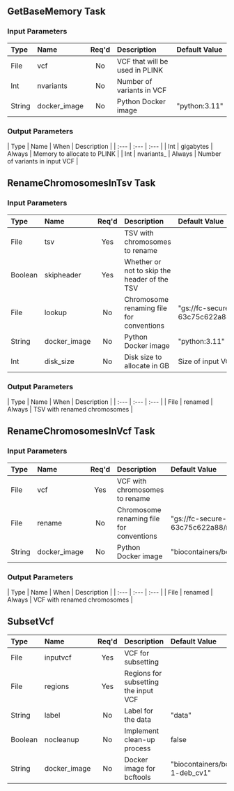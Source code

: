 ## GetBaseMemory Task

### Input Parameters

| Type | Name | Req'd | Description | Default Value |
| :--- | :--- | :---: | :--- | :--- |
| File | vcf | No | VCF that will be used in PLINK | |
| Int | nvariants | No | Number of variants in VCF | |
| String | docker_image | No | Python Docker image | "python:3.11" |

### Output Parameters

| Type | Name | When | Description |
| :--- | :--- | :--- |
| Int | gigabytes | Always | Memory to allocate to PLINK |
| Int | nvariants_ | Always | Number of variants in input VCF |

## RenameChromosomesInTsv Task

### Input Parameters

| Type | Name | Req'd | Description | Default Value |
| :--- | :--- | :---: | :--- | :--- |
| File | tsv | Yes | TSV with chromosomes to rename | |
| Boolean | skipheader | Yes | Whether or not to skip the header of the TSV | |
| File | lookup | No | Chromosome renaming file for conventions | "gs://fc-secure-9ea53c3d-d71a-4f59-92c3-63c75c622a88/reference/etc/rename_chromosomes.tsv" |
| String | docker_image | No | Python Docker image | "python:3.11" |
| Int | disk_size | No | Disk size to allocate in GB | Size of input VCF (x2) plus 20 |

### Output Parameters

| Type | Name | When | Description |
| :--- | :--- | :--- |
| File | renamed | Always | TSV with renamed chromosomes |

## RenameChromosomesInVcf Task

### Input Parameters

| Type | Name | Req'd | Description | Default Value |
| :--- | :--- | :---: | :--- | :--- |
| File | vcf | Yes | VCF with chromosomes to rename | |
| File | rename | No | Chromosome renaming file for conventions | "gs://fc-secure-9ea53c3d-d71a-4f59-92c3-63c75c622a88/reference/etc/rename_chromosomes.tsv" |
| String | docker_image | No | Python Docker image | "biocontainers/bcftools:v1.9-1-deb_cv1" |

### Output Parameters

| Type | Name | When | Description |
| :--- | :--- | :--- |
| File | renamed | Always | VCF with renamed chromosomes |

## SubsetVcf

| Type | Name | Req'd | Description | Default Value |
| :--- | :--- | :---: | :--- | :--- |
| File | inputvcf | Yes | VCF for subsetting | |
| File | regions | Yes | Regions for subsetting the input VCF | |
| String | label | No | Label for the data | "data" |
| Boolean | nocleanup | No | Implement clean-up process | false |
| String | docker_image | No | Docker image for bcftools | "biocontainers/bcftools:v1.9-1-deb_cv1" |
